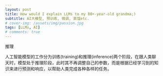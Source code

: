 ```yaml
---
layout: post
title: How would I explain LLMs to my 80+-year-old grandma;)
subtitle: AI大模型, 预训练, 微调, 蒸馏etc.
# cover-img: /assets/img/passion.jpg
tags: [LLMs, AI]
# comments: true
---
```


推理

人工智能模型的工作分为训练(training)和推理(inference)两个阶段，在跟人类聊天时，模型处于推理阶段，此时其不再调整自己的参数，而是根据已经学习到的知识来进行预测和响应，以帮助人类完成各种各样的任务。
